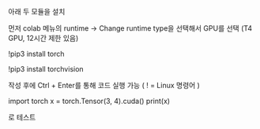 아래 두 모듈을 설치

먼저 colab 메뉴의 runtime → Change runtime type을 선택해서 GPU를 선택 (T4 GPU, 12시간 제한 있음)

!pip3 install torch

!pip3 install torchvision

작성 후에 Ctrl + Enter를 통해 코드 실행 가능 ( ! = Linux 명령어 )

import torch
x = torch.Tensor(3, 4).cuda()
print(x)

로 테스트
